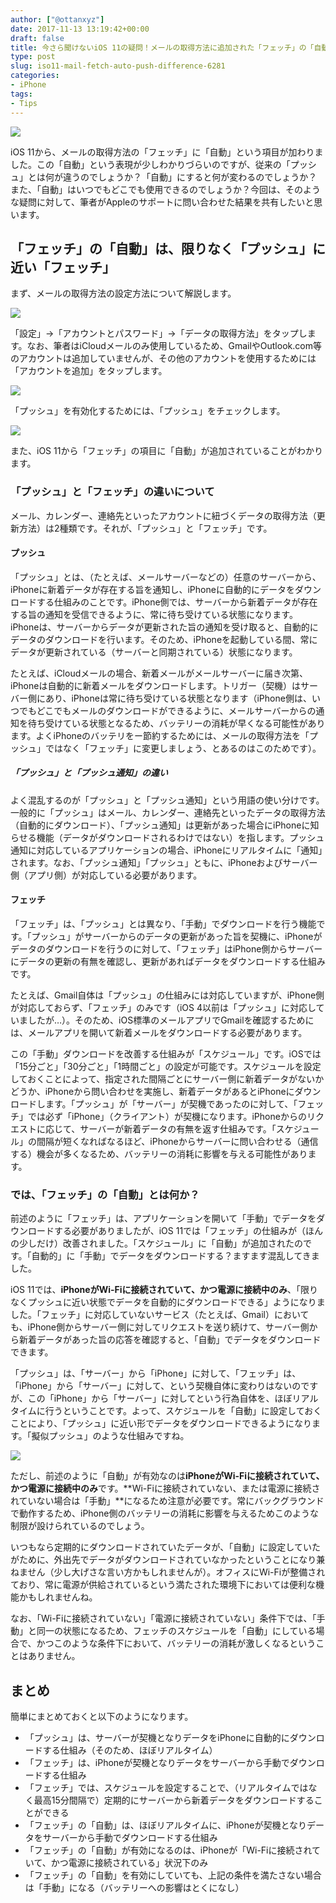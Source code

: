 ```yaml
---
author: ["@ottanxyz"]
date: 2017-11-13 13:19:42+00:00
draft: false
title: 今さら聞けないiOS 11の疑問！メールの取得方法に追加された「フェッチ」の「自動」とは？「プッシュ」との違いは？
type: post
slug: iso11-mail-fetch-auto-push-difference-6281
categories:
- iPhone
tags:
- Tips
---
```


![](/uploads/2017/11/171113-5a099fcab6fa0.jpg)

iOS 11から、メールの取得方法の「フェッチ」に「自動」という項目が加わりました。この「自動」という表現が少しわかりづらいのですが、従来の「プッシュ」とは何が違うのでしょうか？「自動」にすると何が変わるのでしょうか？また、「自動」はいつでもどこでも使用できるのでしょうか？今回は、そのような疑問に対して、筆者がAppleのサポートに問い合わせた結果を共有したいと思います。

## 「フェッチ」の「自動」は、限りなく「プッシュ」に近い「フェッチ」

まず、メールの取得方法の設定方法について解説します。

![](/uploads/2017/11/171113-5a09a0040b869.jpeg)

「設定」→「アカウントとパスワード」→「データの取得方法」をタップします。なお、筆者はiCloudメールのみ使用しているため、GmailやOutlook.com等のアカウントは追加していませんが、その他のアカウントを使用するためには「アカウントを追加」をタップします。

![](/uploads/2017/11/171113-5a09a52db3058.jpeg)

「プッシュ」を有効化するためには、「プッシュ」をチェックします。

![](/uploads/2017/11/171113-5a09a5382fa32.jpeg)

また、iOS 11から「フェッチ」の項目に「自動」が追加されていることがわかります。

### 「プッシュ」と「フェッチ」の違いについて

メール、カレンダー、連絡先といったアカウントに紐づくデータの取得方法（更新方法）は2種類です。それが、「プッシュ」と「フェッチ」です。

#### プッシュ

「プッシュ」とは、（たとえば、メールサーバーなどの）任意のサーバーから、iPhoneに新着データが存在する旨を通知し、iPhoneに自動的にデータをダウンロードする仕組みのことです。iPhone側では、サーバーから新着データが存在する旨の通知を受信できるように、常に待ち受けている状態になります。iPhoneは、サーバーからデータが更新された旨の通知を受け取ると、自動的にデータのダウンロードを行います。そのため、iPhoneを起動している間、常にデータが更新されている（サーバーと同期されている）状態になります。

たとえば、iCloudメールの場合、新着メールがメールサーバーに届き次第、iPhoneは自動的に新着メールをダウンロードします。トリガー（契機）はサーバー側にあり、iPhoneは常に待ち受けている状態となります（iPhone側は、いつでもどこでもメールのダウンロードができるように、メールサーバーからの通知を待ち受けている状態となるため、バッテリーの消耗が早くなる可能性があります。よくiPhoneのバッテリをー節約するためには、メールの取得方法を「プッシュ」ではなく「フェッチ」に変更しましょう、とあるのはこのためです）。

##### 「プッシュ」と「プッシュ通知」の違い

よく混乱するのが「プッシュ」と「プッシュ通知」という用語の使い分けです。一般的に「プッシュ」はメール、カレンダー、連絡先といったデータの取得方法（自動的にダウンロード）、「プッシュ通知」は更新があった場合にiPhoneに知らせる機能（データがダウンロードされるわけではない）を指します。プッシュ通知に対応しているアプリケーションの場合、iPhoneにリアルタイムに「通知」されます。なお、「プッシュ通知」「プッシュ」ともに、iPhoneおよびサーバー側（アプリ側）が対応している必要があります。

#### フェッチ

「フェッチ」は、「プッシュ」とは異なり、「手動」でダウンロードを行う機能です。「プッシュ」がサーバーからのデータの更新があった旨を契機に、iPhoneがデータのダウンロードを行うのに対して、「フェッチ」はiPhone側からサーバーにデータの更新の有無を確認し、更新があればデータをダウンロードする仕組みです。

たとえば、Gmail自体は「プッシュ」の仕組みには対応していますが、iPhone側が対応しておらず、「フェッチ」のみです（iOS 4以前は「プッシュ」に対応していましたが…）。そのため、iOS標準のメールアプリでGmailを確認するためには、メールアプリを開いて新着メールをダウンロードする必要があります。

この「手動」ダウンロードを改善する仕組みが「スケジュール」です。iOSでは「15分ごと」「30分ごと」「1時間ごと」の設定が可能です。スケジュールを設定しておくことによって、指定された間隔ごとにサーバー側に新着データがないかどうか、iPhoneから問い合わせを実施し、新着データがあるとiPhoneにダウンロードします。「プッシュ」が「サーバー」が契機であったのに対して、「フェッチ」では必ず「iPhone」（クライアント）が契機になります。iPhoneからのリクエストに応じて、サーバーが新着データの有無を返す仕組みです。「スケジュール」の間隔が短くなればなるほど、iPhoneからサーバーに問い合わせる（通信する）機会が多くなるため、バッテリーの消耗に影響を与える可能性があります。

### では、「フェッチ」の「自動」とは何か？

前述のように「フェッチ」は、アプリケーションを開いて「手動」でデータをダウンロードする必要がありましたが、iOS 11では「フェッチ」の仕組みが（ほんの少しだけ）改善されました。「スケジュール」に「自動」が追加されたのです。「自動的」に「手動」でデータをダウンロードする？ますます混乱してきました。

iOS 11では、**iPhoneがWi-Fiに接続されていて、かつ電源に接続中のみ**、「限りなくプッシュに近い状態でデータを自動的にダウンロードできる」ようになりました。「フェッチ」に対応していないサービス（たとえば、Gmail）においても、iPhone側からサーバー側に対してリクエストを送り続けて、サーバー側から新着データがあった旨の応答を確認すると、「自動」でデータをダウンロードできます。

「プッシュ」は、「サーバー」から「iPhone」に対して、「フェッチ」は、「iPhone」から「サーバー」に対して、という契機自体に変わりはないのですが、この「iPhone」から「サーバー」に対してという行為自体を、ほぼリアルタイムに行うということです。よって、スケジュールを「自動」に設定しておくことにより、「プッシュ」に近い形でデータをダウンロードできるようになります。「擬似プッシュ」のような仕組みですね。

![](/uploads/2017/11/171113-5a09a5382fa32.jpeg)

ただし、前述のように「自動」が有効なのは**iPhoneがWi-Fiに接続されていて、かつ電源に接続中のみ**です。**Wi-Fiに接続されていない、または電源に接続されていない場合は「手動」**になるため注意が必要です。常にバックグラウンドで動作するため、iPhone側のバッテリーの消耗に影響を与えるためこのような制限が設けられているのでしょう。

いつもなら定期的にダウンロードされていたデータが、「自動」に設定していたがために、外出先でデータがダウンロードされていなかったということになり兼ねません（少し大げさな言い方かもしれませんが）。オフィスにWi-Fiが整備されており、常に電源が供給されているという満たされた環境下においては便利な機能かもしれませんね。

なお、「Wi-Fiに接続されていない」「電源に接続されていない」条件下では、「手動」と同一の状態になるため、フェッチのスケジュールを「自動」にしている場合で、かつこのような条件下において、バッテリーの消耗が激しくなるということはありません。

## まとめ

簡単にまとめておくと以下のようになります。

-   「プッシュ」は、サーバーが契機となりデータをiPhoneに自動的にダウンロードする仕組み（そのため、ほぼリアルタイム）
-   「フェッチ」は、iPhoneが契機となりデータをサーバーから手動でダウンロードする仕組み
-   「フェッチ」では、スケジュールを設定することで、（リアルタイムではなく最高15分間隔で）定期的にサーバーから新着データをダウンロードすることができる
-   「フェッチ」の「自動」は、ほぼリアルタイムに、iPhoneが契機となりデータをサーバーから手動でダウンロードする仕組み
-   「フェッチ」の「自動」が有効になるのは、iPhoneが「Wi-Fiに接続されていて、かつ電源に接続されている」状況下のみ
-   「フェッチ」の「自動」を有効にしていても、上記の条件を満たさない場合は「手動」になる（バッテリーへの影響はとくになし）
